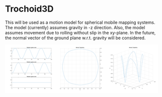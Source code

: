 # Trochoid3D

This will be used as a motion model for spherical mobile mapping systems.
The model (currently) assumes gravity in -z direction.
Also, the model assumes movement due to rolling without slip in the xy-plane.
In the future, the normal vector of the ground plane w.r.t. gravity will be considered. 

![Input velocities and resulting sensor trajectory](https://github.com/fallow24/Trochoid3D/blob/main/img/results.png)
